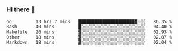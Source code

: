 ### Hi there 👋

<!--
**yeya24/yeya24** is a ✨ _special_ ✨ repository because its `README.md` (this file) appears on your GitHub profile.

Here are some ideas to get you started:

- 🔭 I’m currently working on ...
- 🌱 I’m currently learning ...
- 👯 I’m looking to collaborate on ...
- 🤔 I’m looking for help with ...
- 💬 Ask me about ...
- 📫 How to reach me: ...
- 😄 Pronouns: ...
- ⚡ Fun fact: ...
-->

<!--START_SECTION:waka-->
```text
Go         13 hrs 7 mins   █████████████████████▓░░░   86.35 % 
Bash       40 mins         █░░░░░░░░░░░░░░░░░░░░░░░░   04.40 % 
Makefile   26 mins         ▓░░░░░░░░░░░░░░░░░░░░░░░░   02.93 % 
Other      18 mins         ▓░░░░░░░░░░░░░░░░░░░░░░░░   02.07 % 
Markdown   18 mins         ▓░░░░░░░░░░░░░░░░░░░░░░░░   02.04 % 
```
<!--END_SECTION:waka-->
